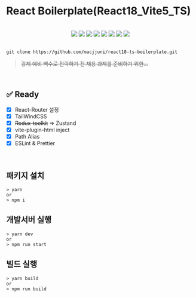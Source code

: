 # React Boilerplate(React18_Vite5_TS)

<br>

<div align="center">
	<img src="https://img.shields.io/badge/React-61DAFB?style=flat&logo=React&logoColor=white" />
	<img src="https://img.shields.io/badge/TypeScript-3178C6?style=flat&logo=TypeScript&logoColor=white" />
	<img src="https://img.shields.io/badge/HTML5-E34F26?style=flat&logo=HTML5&logoColor=white" />
	<img src="https://img.shields.io/badge/CSS3-1572B6?style=flat&logo=CSS3&logoColor=white" />
	<img src="https://img.shields.io/badge/Vite-646CFF?style=flat&logo=Vite&logoColor=white" />
	<img src="https://img.shields.io/badge/tailwindcss-06B6D4?style=flat&logo=tailwindcss&logoColor=white" />
		<img src="https://img.shields.io/badge/ESLint-4B32C3?style=flat&logo=ESLint&logoColor=white" />
	<img src="https://img.shields.io/badge/Prettier-F7B93E?style=flat&logo=Prettier&logoColor=white" />
</div>
<br>

```
git clone https://github.com/macjjuni/react18-ts-boilerplate.git
```

> <del>강제 예비 백수로 전락하기 전 채용 과제를 준비하기 위한...</del>

<br>

## ✅ Ready

- [x] React-Router 설정
- [x] TailWindCSS
- [x] <del>Redux-toolkit</del> => Zustand
- [x] vite-plugin-html inject
- [x] Path Alias
- [x] ESLint & Prettier

<br>

## 패키지 설치

```
> yarn
or
> npm i
```

## 개발서버 실행

```
> yarn dev
or
> npm run start
```

## 빌드 실행

```
> yarn build
or
> npm run build
```
